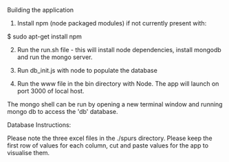 Building the application

1) Install npm (node packaged modules) if not currently present with:

$ sudo apt-get install npm

2) Run the run.sh file - this will install node dependencies, install mongodb and run the mongo server.

3) Run db_init.js with node to populate the database

4) Run the www file in the bin directory with Node. The app will launch on port 3000 of local host.

The mongo shell can be run by opening a new terminal window and running mongo db to access the 'db' database.


Database Instructions:

Please note the three excel files in the ./spurs directory. Please keep the first row of values for each column,
cut and paste values for the app to visualise them.